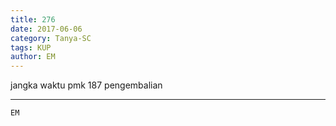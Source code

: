 ```yaml
---
title: 276
date: 2017-06-06
category: Tanya-SC
tags: KUP
author: EM
---
```


jangka waktu pmk 187 pengembalian

---



`EM`
